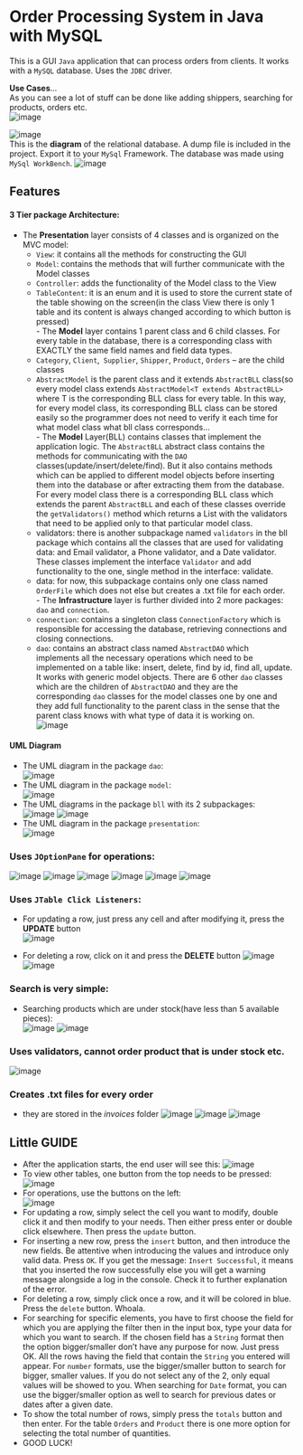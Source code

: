 # Order Processing System in Java with MySQL
This is a GUI `Java` application that can process orders from clients. It works with a `MySQL` database. Uses the `JDBC` driver.  

**Use Cases**...  
As you can see a lot of stuff can be done like adding shippers, searching for products, orders etc.  
![image](https://user-images.githubusercontent.com/37183688/41970634-267204a4-7a14-11e8-98b9-c1679d92f865.png)  

![image](https://user-images.githubusercontent.com/37183688/41970640-2b3bdfb4-7a14-11e8-81ac-dfded7cba0d7.png)  
This is the **diagram** of the relational database. A dump file is included in the project. Export it to your `MySql` Framework. The database was made using `MySql WorkBench`.
![image](https://user-images.githubusercontent.com/37183688/41970656-379ad972-7a14-11e8-8640-b64979a1d2e9.png)  

## Features  
#### 3 Tier package Architecture:    
   - The **Presentation** layer consists of 4 classes and is organized on the MVC model:  
     - `View`: it contains all the methods for constructing the GUI  
     - `Model`: contains the methods that will further communicate with the Model classes  
     - `Controller`: adds the functionality of the Model class to the View  
	 - `TableContent`: it is an enum and it is used to store the current state of the table showing on the screen(in the class View there is   only 1 table and its content is always changed according to which button is pressed)  
	- The **Model** layer contains 1 parent class and 6 child classes. For every table in the database, there is a corresponding class with   EXACTLY the same field names and field data types.  
	  -  `Category`, `Client`,` Supplier`, `Shipper`, `Product`, `Orders` – are the child classes  
	  - `AbstractModel` is the parent class and it extends `AbstractBLL` class(so every model class extends `AbstractModel<T extends AbstractBLL>`   where T is the corresponding BLL class for every table. In this way, for every model class, its corresponding BLL class can be stored   easily so the programmer does not need to verify it each time for what model class what bll class corresponds…  
	- The **Model** Layer(BLL) contains classes that implement the application logic. The `AbstractBLL` abstract class contains the methods for   communicating with the `DAO` classes(update/insert/delete/find). But it also contains methods which can be applied to different model   objects before inserting them into the database or after extracting them from the database. For every model class there is a    corresponding BLL class which extends the parent `AbstractBLL` and each of these classes override the `getValidators()` method which returns   a List with the validators that need to be applied only to that particular model class.   
	  -  validators: there is another subpackage named `validators` in the bll package which contains all the classes that are used for validating data: and Email validator, a Phone validator, and a Date validator. These classes implement the interface `Validator` and add   functionality to the one, single method in the interface: validate.  
	  - data:  for now, this subpackage contains only one class named `OrderFile` which does not else but creates a .txt file for each order.  
	- The **Infrastructure** layer is further divided into 2 more packages: `dao` and `connection`.  
	  - `connection`: contains a singleton class `ConnectionFactory` which is responsible for accessing the database, retrieving connections and   closing connections.  
	  - `dao`: contains an abstract class named `AbstractDAO` which implements all the necessary operations which need to be implemented on a table like: insert, delete, find by id, find all, update. It works with generic model objects. There are 6 other `dao` classes which are the   children of `AbstractDAO` and they are the corresponding `dao` classes for the model classes one by one and they add full functionality to   the parent class in the sense that the parent class knows with what type of data it is working on.  
![image](https://user-images.githubusercontent.com/37183688/41971763-3bbdc5a6-7a18-11e8-884f-8bee74ef7e43.png)  

 #### UML Diagram
 - The UML diagram in the package `dao`:  
![image](https://user-images.githubusercontent.com/37183688/41971828-6bbddafc-7a18-11e8-9432-31ff4fde1d58.png)
 - The UML diagram in the package `model`:  
![image](https://user-images.githubusercontent.com/37183688/41971830-6d4d8660-7a18-11e8-8632-c5ca2223a809.png)
 - The UML diagrams in the package `bll` with its 2 subpackages:  
![image](https://user-images.githubusercontent.com/37183688/41971834-6ef44918-7a18-11e8-897b-f9bded927aa3.png) 
![image](https://user-images.githubusercontent.com/37183688/41971835-70a5a98c-7a18-11e8-814b-8824a2534d71.png)
 - The UML diagram in the package `presentation`:  
![image](https://user-images.githubusercontent.com/37183688/41971842-73df0940-7a18-11e8-80c6-e54c7ddb89cf.png)  
### Uses `JOptionPane` for operations:
![image](https://user-images.githubusercontent.com/37183688/41972120-835d5286-7a19-11e8-886c-e0bd12bd324d.png)
![image](https://user-images.githubusercontent.com/37183688/41972127-8d9ae2b8-7a19-11e8-9684-e18c038159e6.png)
![image](https://user-images.githubusercontent.com/37183688/41972129-8fe794b2-7a19-11e8-8a99-762184c98aff.png)
![image](https://user-images.githubusercontent.com/37183688/41972138-9840801a-7a19-11e8-87f8-dfd76cf74df9.png)
![image](https://user-images.githubusercontent.com/37183688/41972139-99921c1c-7a19-11e8-9b15-c0a562511c7f.png)
![image](https://user-images.githubusercontent.com/37183688/41972154-a7ccc6ce-7a19-11e8-8a78-df6d5d50e989.png)
### Uses `JTable Click Listeners`:  
- For updating a row, just press any cell and after modifying it, press the **UPDATE** button  
![image](https://user-images.githubusercontent.com/37183688/41972183-b8f016c2-7a19-11e8-9591-73a8d2a30b2e.png)  


- For deleting a row, click on it and press the **DELETE** button
![image](https://user-images.githubusercontent.com/37183688/41972280-11845a5a-7a1a-11e8-8c1e-df12807a97e8.png)
![image](https://user-images.githubusercontent.com/37183688/41972299-23db288c-7a1a-11e8-932d-96bf12570890.png)
  
    
    
### Search is very simple:
- Searching products which are under stock(have less than 5 available pieces):  
![image](https://user-images.githubusercontent.com/37183688/41972326-3d91b37c-7a1a-11e8-8ec5-fe306f19d50f.png)
![image](https://user-images.githubusercontent.com/37183688/41972330-3f836a40-7a1a-11e8-82af-f8bf5af4f14b.png)
### Uses validators, cannot order product that is under stock etc.
![image](https://user-images.githubusercontent.com/37183688/41972632-15a4a210-7a1b-11e8-97b1-68c2f622c79d.png)
### Creates .txt files for every order
- they are stored in the  *invoices* folder
![image](https://user-images.githubusercontent.com/37183688/41972420-82460040-7a1a-11e8-92db-a7b8a245c3a3.png)
![image](https://user-images.githubusercontent.com/37183688/41972427-84bfd404-7a1a-11e8-8101-71a4a2e9aab5.png)
![image](https://user-images.githubusercontent.com/37183688/41972429-89f2adca-7a1a-11e8-949b-6346b520892e.png)  



## Little GUIDE
- After the application starts, the end user will see this:
 ![image](https://user-images.githubusercontent.com/37183688/41971915-c305fbd2-7a18-11e8-9791-660f9fa922d9.png)  
- To view other tables, one button from the top needs to be pressed:  
 ![image](https://user-images.githubusercontent.com/37183688/41971932-d2989bcc-7a18-11e8-98d7-26d68f4b8176.png)
- For operations, use the buttons on the left:  
 ![image](https://user-images.githubusercontent.com/37183688/41971949-e23f6880-7a18-11e8-852a-814f1402a5f5.png)  
 - 	For updating a row, simply select the cell you want to modify, double click it and then modify to your needs. Then either press enter or double click elsewhere. Then press the `update` button. 
-	For inserting a new row, press the `insert` button, and then introduce the new fields. Be attentive when introducing the values and introduce only valid data. Press `OK`. If you get the message: `Insert Successful`, it means that you inserted the row successfully else you will get a warning message alongside a log in the console. Check it to further explanation of the error.
-	For deleting a row, simply click once a row, and it will be colored in blue. Press the `delete` button. Whoala.
-	For searching for specific elements, you have to first choose the field for which you are applying the filter then in the input box, type your data for which you want to search. If the chosen field has a `String` format then the option bigger/smaller don’t have any purpose for now. Just press OK. All the rows having the field that contain the `String` you entered will appear. For `number` formats, use the bigger/smaller button to search for bigger, smaller values. If you do not select any of the 2, only equal values will be showed to you. When searching for `Date` format, you can use the bigger/smaller option as well to search for previous dates or dates after a given date.
-	To show the total number of rows, simply press the `totals` button and then enter. For the table `Orders` and `Product` there is one more option for selecting the total number of quantities.
-	GOOD LUCK!




